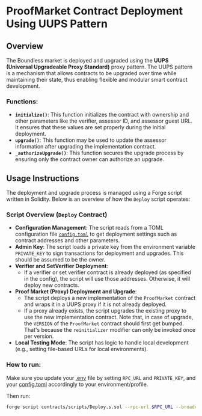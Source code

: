 # ProofMarket Contract Deployment Using UUPS Pattern

## Overview

The Boundless market is deployed and upgraded using the **UUPS (Universal Upgradeable Proxy Standard)** proxy pattern. The UUPS pattern is a mechanism that allows contracts to be upgraded over time while maintaining their state, thus enabling flexible and modular smart contract development.

### Functions:

- **`initialize()`**: This function initializes the contract with ownership and other parameters like the verifier, assessor ID, and assessor guest URL. It ensures that these values are set properly during the initial deployment.
- **`upgrade()`**: This function may be used to update the assessor information after upgrading the implementation contract.
- **`_authorizeUpgrade()`**: This function secures the upgrade process by ensuring only the contract owner can authorize an upgrade.

## Usage Instructions

The deployment and upgrade process is managed using a Forge script written in Solidity. Below is an overview of how the `Deploy` script operates:

### Script Overview (`Deploy` Contract)

- **Configuration Management**: The script reads from a TOML configuration file [`config.toml`](./config.toml) to get deployment settings such as contract addresses and other parameters.
- **Admin Key**: The script loads a private key from the environment variable `PRIVATE_KEY` to sign transactions for deployment and upgrades. This should be assumed to be the owner.
- **Verifier and SetVerifier Deployment**:
  - If a verifier or set verifier contract is already deployed (as specified in the config), the script will use those addresses. Otherwise, it will deploy new contracts.
- **Proof Market (Proxy) Deployment and Upgrade**:
  - The script deploys a new implementation of the `ProofMarket` contract and wraps it in a UUPS proxy if it is not already deployed.
  - If a proxy already exists, the script upgrades the existing proxy to use the new implementation contract. Note that, in case of upgrade,
    the `VERSION` of the `ProofMarket` contract should first get bumped. That's because the `reinitializer` modifier can only be invoked once per version.
- **Local Testing Mode**: The script has logic to handle local development (e.g., setting file-based URLs for local environments).

### How to run:

Make sure you update your [.env](../../.env) file by setting `RPC_URL` and `PRIVATE_KEY`, and your [config.toml](./config.toml) accordingly to your environment/profile.

Then run:

```bash
forge script contracts/scripts/Deploy.s.sol --rpc-url $RPC_URL --broadcast -vv
```

